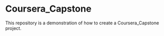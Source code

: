 # Coursera_Capstone
This repository is a demonstration of  how to create a Coursera_Capstone project.
